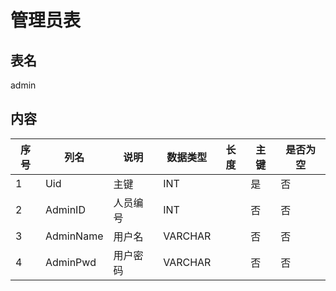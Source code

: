 
# 管理员表

## 表名

admin

## 内容


| 序号 | 列名      | 说明     | 数据类型 | 长度 | 主键 | 是否为空 |
| ---- | --------- | -------- | -------- | ---- | ---- | -------- |
| 1    | Uid       | 主键     | INT      |      | 是   | 否       |
| 2    | AdminID   | 人员编号 | INT      |      | 否   | 否       |
| 3    | AdminName | 用户名   | VARCHAR  |      | 否   | 否       |
| 4    | AdminPwd  | 用户密码 | VARCHAR  |      | 否   | 否       |

